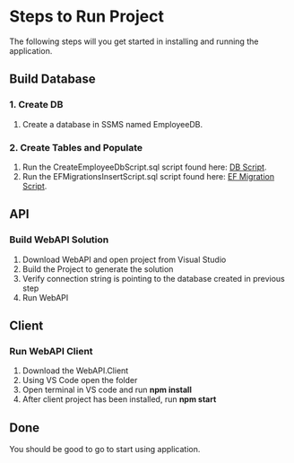 # Steps to Run Project

The following steps will you get started in installing and running the application.

## Build Database

### 1. Create DB

  1. Create a database in SSMS named EmployeeDB.
  
### 2. Create Tables and Populate

  1. Run the CreateEmployeeDbScript.sql script found here: [DB Script](https://github.com/RichardGamble/codechallenge/blob/master/CreateEmployeeDbScript.sql).
  2. Run the EFMigrationsInsertScript.sql script found here: [EF Migration Script](https://github.com/RichardGamble/codechallenge/blob/master/EFMigrationsInsertScript.sql).
  
## API

### Build WebAPI Solution

  1. Download WebAPI and open project from Visual Studio
  2. Build the Project to generate the solution
  3. Verify connection string is pointing to the database created in previous step
  4. Run WebAPI

## Client

### Run WebAPI Client

  1. Download the WebAPI.Client 
  2. Using VS Code open the folder
  3. Open terminal in VS code and run **npm install** 
  4. After client project has been installed, run **npm start**

## Done

  You should be good to go to start using application.

